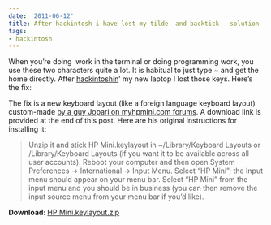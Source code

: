 ```yaml
---
date: '2011-06-12'
title: After hackintosh i have lost my tilde  and backtick   solution
tags:
- hackintosh
---
```

<p>When you&#8217;re doing  work in the terminal or doing programming work, you use these two characters quite a lot. It is habitual to just type ~ and get the home directly. After <a href="http://www.tonymacx86.com/">hackintoshin</a>&#8217; my new laptop I lost those keys. Here&#8217;s the fix:</p>
<p>The fix is a new keyboard layout (like a foreign language keyboard layout) custom-made <a href="http://www.myhpmini.com/forum/tilde-key-issues-%5Bfix%5D-t974.html#post32696">by a guy Jopari on myhpmini.com forums</a>. A download link is provided at the end of this post. Here are his original instructions for installing it:</p>
<blockquote>
<p>Unzip it and stick HP Mini.keylayout in ~/Library/Keyboard Layouts or /Library/Keyboard Layouts (if you want it to be available across all user accounts). Reboot your computer and then open System Preferences -&gt; International -&gt; Input Menu. Select &#8220;HP Mini&#8221;; the Input menu should appear on your menu bar. Select &#8220;HP Mini&#8221; from the input menu and you should be in business (you can then remove the input source menu from your menu bar if you&#8217;d like).</p>
</blockquote>
<p><strong>Download: </strong><a href="http://bit.ly/jbXlCe">HP Mini.keylayout.zip</a></p>
